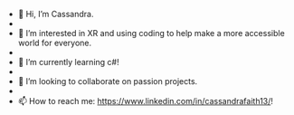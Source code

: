 - 👋 Hi, I’m Cassandra.
- 
- 👀 I’m interested in XR and using coding to help make a more accessible world for everyone.
- 
- 🌱 I’m currently learning c#!
- 
- 💞️ I’m looking to collaborate on passion projects.
- 
- 📫 How to reach me: https://www.linkedin.com/in/cassandrafaith13/!

<!---
CassFaith13/CassFaith13 is a ✨ special ✨ repository because its `README.md` (this file) appears on your GitHub profile.
You can click the Preview link to take a look at your changes.
--->
